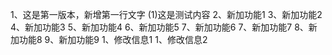 1、这是第一版本，新增第一行文字
(1)这是测试内容
2、新加功能1
3、新加功能2
4、新加功能3
5、新加功能4
6、新加功能5
7、新加功能6
7、新加功能7
8、新加功能8
9、新加功能9
1、修改信息1
1、修改信息2
